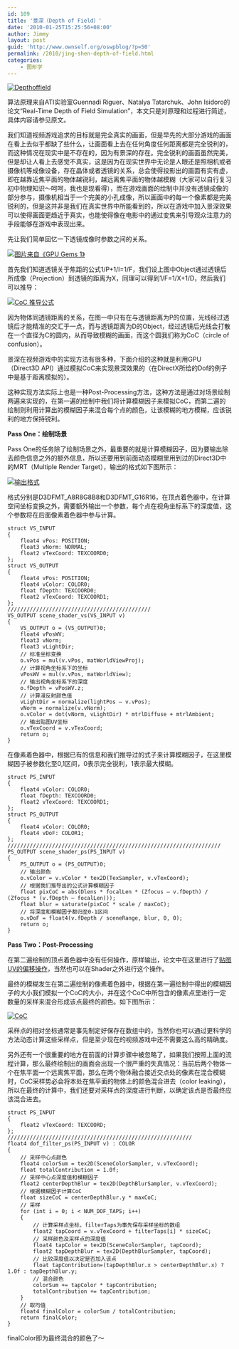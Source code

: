 ```yaml
---
id: 109
title: '景深（Depth of Field）'
date: '2010-01-25T15:25:56+08:00'
author: Jimmy
layout: post
guid: 'http://www.ownself.org/oswpblog/?p=50'
permalink: /2010/jing-shen-depth-of-field.html
categories:
    - 图形学
---
```


[![Depthoffield](/wp-content/uploads/2010/01/Depthoffield_thumb.jpg "Depthoffield")](/wp-content/uploads/2010/01/Depthoffield.jpg)

算法原理来自ATI实验室Guennadi Riguer、Natalya Tatarchuk、John Isidoro的论文“Real-Time Depth of Field Simulation”，本文只是对原理和过程进行简述，具体内容请参见原文。

我们知道视频游戏追求的目标就是完全真实的画面，但是早先的大部分游戏的画面在看上去似乎都缺了些什么，让画面看上去在任何角度任何距离都是完全锐利的，而这种情况在现实中是不存在的，因为有景深的存在。完全锐利的画面虽然完美，但是却让人看上去感觉不真实，这是因为在现实世界中无论是人眼还是照相机或者摄像机等成像设备，存在晶体或者透镜的关系，总会使得投影出的画面有实有虚，即在越靠近焦平面的物体越锐利，越远离焦平面的物体越模糊（大家可以自行复习初中物理知识～呵呵，我也是现看得），而在游戏画面的绘制中并没有透镜成像的部分参与，摄像机相当于一个完美的小孔成像，所以画面中的每一个像素都是完美锐利的，但是这并非是我们在真实世界中所能看到的，所以在游戏中加入景深效果可以使得画面更趋近于真实，也能使得像在电影中的通过变焦来引导观众注意力的手段能够在游戏中表现出来。

先让我们简单回忆一下透镜成像时参数之间的关系。

[![图片来自《GPU Gems 1》](/wp-content/uploads/2010/01/dof_thumb.jpg "图片来自《GPU Gems 1》")](/wp-content/uploads/2010/01/dof.jpg)

首先我们知道透镜关于焦距的公式1/P+1/I=1/F，我们设上图中Object通过透镜后所成像（Projection）到透镜的距离为X，同理可以得到1/F=1/X+1/D，然后我们可以推导：

[![CoC 推导公式](/wp-content/uploads/2010/01/doftuidao_thumb.jpg "CoC 推导公式")](/wp-content/uploads/2010/01/doftuidao.jpg)

因为物体同透镜距离的关系，在图一中只有在与透镜距离为P的位置，光线经过透镜后才能精准的交汇于一点，而与透镜距离为D的Object，经过透镜后光线会打散在一个直径为C的圆内，从而导致模糊的画面，而这个圆我们称为CoC（circle of confusion）。

景深在视频游戏中的实现方法有很多种，下面介绍的这种就是利用GPU（Direct3D API）通过模拟CoC来实现景深效果的（在DirectX所给的Dof的例子中是基于距离模拟的）。

这种实现方法实际上也是一种Post-Processing方法，这种方法是通过对场景绘制两遍来实现的，在第一遍的绘制中我们将计算模糊因子来模拟CoC，而第二遍的绘制则利用计算出的模糊因子来混合每个点的颜色，让该模糊的地方模糊，应该锐利的地方保持锐利。

**Pass One：绘制场景**

Pass One的任务除了绘制场景之外，最重要的就是计算模糊因子，因为要输出除去颜色信息之外的额外信息，所以还要用到前面动态模糊里用到过的Direct3D中的MRT（Multiple Render Target），输出的格式如下图所示：

[![输出格式](/wp-content/uploads/2010/01/dofoutformat_thumb.gif "输出格式")](/wp-content/uploads/2010/01/dofoutformat.gif)

格式分别是D3DFMT\_A8R8G8B8和D3DFMT\_G16R16，在顶点着色器中，在计算空间坐标变换之外，需要额外输出一个参数，每个点在视角坐标系下的深度值，这个参数将在后面像素着色器中参与计算。

```
struct VS_INPUT
{
    float4 vPos: POSITION;
    float3 vNorm: NORMAL;
    float2 vTexCoord: TEXCOORD0;
};
struct VS_OUTPUT
{
    float4 vPos: POSITION;
    float4 vColor: COLOR0;
    float fDepth: TEXCOORD0;
    float2 vTexCoord: TEXCOORD1;
};
/////////////////////////////////////////////
VS_OUTPUT scene_shader_vs(VS_INPUT v)
{
    VS_OUTPUT o = (VS_OUTPUT)0;
    float4 vPosWV;
    float3 vNorm;
    float3 vLightDir;
    // 标准坐标变换
    o.vPos = mul(v.vPos, matWorldViewProj);
    // 计算视角坐标系下的坐标
    vPosWV = mul(v.vPos, matWorldView);
    // 输出视角坐标系下的深度
    o.fDepth = vPosWV.z;
    // 计算漫反射颜色值
    vLightDir = normalize(lightPos – v.vPos);
    vNorm = normalize(v.vNorm);
    o.vColor = dot(vNorm, vLightDir) * mtrlDiffuse + mtrlAmbient;
    // 输出贴图UV坐标
    o.vTexCoord = v.vTexCoord;
    return o;
}
```

在像素着色器中，根据已有的信息和我们推导过的式子来计算模糊因子，在这里模糊因子被参数化至0,1区间，0表示完全锐利，1表示最大模糊。

```
struct PS_INPUT
{
    float4 vColor: COLOR0;
    float fDepth: TEXCOORD0;
    float2 vTexCoord: TEXCOORD1;
};
struct PS_OUTPUT
{
    float4 vColor: COLOR0;
    float4 vDoF: COLOR1;
};
///////////////////////////////////////////////////////////////////
PS_OUTPUT scene_shader_ps(PS_INPUT v)
{
    PS_OUTPUT o = (PS_OUTPUT)0;
    // 输出颜色
    o.vColor = v.vColor * tex2D(TexSampler, v.vTexCoord);
    // 根据我们推导出的公式计算模糊因子
    float pixCoC = abs(Dlens * focalLen * (Zfocus – v.fDepth) / (Zfocus * (v.fDepth – focalLen)));
    float blur = saturate(pixCoC * scale / maxCoC);
    // 将深度和模糊因子都归至0-1区间
    o.vDoF = float4(v.fDepth / sceneRange, blur, 0, 0);
    return o;
}
```


**Pass Two：Post-Processing**

在第二遍绘制的顶点着色器中没有任何操作，原样输出，论文中在这里进行了[贴图UV的偏移操作](http://www.ownself.org/blog/?p=45)，当然也可以在Shader之外进行这个操作。

最终的模糊发生在第二遍绘制的像素着色器中，根据在第一遍绘制中得出的模糊因子的大小我们模拟一个CoC的大小，并在这个CoC中所包含的像素点里进行一定数量的采样来混合形成该点最终的颜色。如下图所示：

[![CoC](/wp-content/uploads/2010/01/CoC_thumb.jpg "CoC")](/wp-content/uploads/2010/01/CoC.jpg)

采样点的相对坐标通常是事先制定好保存在数组中的，当然你也可以通过更科学的方法动态计算这些采样点，但是至少现在的视频游戏中还不需要这么高的精确度。

另外还有一个很重要的地方在前面的计算步骤中被忽略了，如果我们按照上面的流程计算，那么最终绘制出的画面会出现一个很严重的失真情况：当前后两个物体一个在焦平面一个远离焦平面，那么在两个物体融合接近交点处的像素在混合模糊时，CoC采样势必会将本处在焦平面的物体上的颜色混合进去（color leaking），所以在最终的计算中，我们还要对采样点的深度进行判断，以确定该点是否最终应该混合进去。

```
struct PS_INPUT
{
    float2 vTexCoord: TEXCOORD;
};
//////////////////////////////////////////////////////////
float4 dof_filter_ps(PS_INPUT v) : COLOR
{
    // 采样中心点颜色
    float4 colorSum = tex2D(SceneColorSampler, v.vTexCoord);
    float totalContribution = 1.0f;
    // 采样中心点深度值和模糊因子
    float2 centerDepthBlur = tex2D(DepthBlurSampler, v.vTexCoord);
    // 根据模糊因子计算CoC
    float sizeCoC = centerDepthBlur.y * maxCoC;
    // 采样
    for (int i = 0; i < NUM_DOF_TAPS; i++)
    {
        // 计算采样点坐标，filterTaps为事先保存采样坐标的数组
        float2 tapCoord = v.vTexCoord + filterTaps[i] * sizeCoC;
        // 采样颜色及采样点的深度值
        float4 tapColor = tex2D(SceneColorSampler, tapCoord);
        float2 tapDepthBlur = tex2D(DepthBlurSampler, tapCoord);
        // 比较深度值以决定是否加入该点
        float tapContribution=(tapDepthBlur.x > centerDepthBlur.x) ? 1.0f : tapDepthBlur.y;
        // 混合颜色
        colorSum += tapColor * tapContribution;
        totalContribution += tapContribution;
    }
    // 取均值
    float4 finalColor = colorSum / totalContribution;
    return finalColor;
}
```

 finalColor即为最终混合的颜色了～